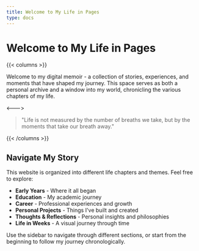 ```yaml
---
title: Welcome to My Life in Pages
type: docs
---
```


# Welcome to My Life in Pages

{{< columns >}}

Welcome to my digital memoir - a collection of stories, experiences, and moments that have shaped my journey. This space serves as both a personal archive and a window into my world, chronicling the various chapters of my life.

<--->

> "Life is not measured by the number of breaths we take, but by the moments that take our breath away."

{{< /columns >}}

## Navigate My Story

This website is organized into different life chapters and themes. Feel free to explore:

- **Early Years** - Where it all began
- **Education** - My academic journey
- **Career** - Professional experiences and growth
- **Personal Projects** - Things I've built and created
- **Thoughts & Reflections** - Personal insights and philosophies
- **Life in Weeks** - A visual journey through time

Use the sidebar to navigate through different sections, or start from the beginning to follow my journey chronologically. 